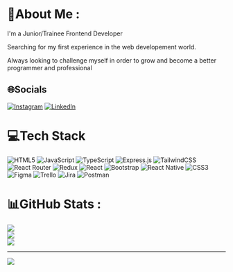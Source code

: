 # 💫About Me :
I'm a Junior/Trainee Frontend Developer

Searching for my first experience in the web developement world.

Always looking to challenge myself in order to grow and become a better programmer and professional



## 🌐Socials
[![Instagram](https://img.shields.io/badge/Instagram-%23E4405F.svg?logo=Instagram&logoColor=white)](https://instagram.com/fransantos01) [![LinkedIn](https://img.shields.io/badge/LinkedIn-%230077B5.svg?logo=linkedin&logoColor=white)](https://www.linkedin.com/in/francisco-santos-a6973a1ab/) 

# 💻Tech Stack
![HTML5](https://img.shields.io/badge/html5-%23E34F26.svg?style=flat&logo=html5&logoColor=white) ![JavaScript](https://img.shields.io/badge/javascript-%23323330.svg?style=flat&logo=javascript&logoColor=%23F7DF1E) ![TypeScript](https://img.shields.io/badge/typescript-%23007ACC.svg?style=flat&logo=typescript&logoColor=white) ![Express.js](https://img.shields.io/badge/express.js-%23404d59.svg?style=flat&logo=express&logoColor=%2361DAFB) ![TailwindCSS](https://img.shields.io/badge/tailwindcss-%2338B2AC.svg?style=flat&logo=tailwind-css&logoColor=white) ![React Router](https://img.shields.io/badge/React_Router-CA4245?style=flat&logo=react-router&logoColor=white) ![Redux](https://img.shields.io/badge/redux-%23593d88.svg?style=flat&logo=redux&logoColor=white) ![React](https://img.shields.io/badge/react-%2320232a.svg?style=flat&logo=react&logoColor=%2361DAFB) ![Bootstrap](https://img.shields.io/badge/bootstrap-%23563D7C.svg?style=flat&logo=bootstrap&logoColor=white) ![React Native](https://img.shields.io/badge/react_native-%2320232a.svg?style=flat&logo=react&logoColor=%2361DAFB) ![CSS3](https://img.shields.io/badge/css3-%231572B6.svg?style=flat&logo=css3&logoColor=white) 	![Figma](https://img.shields.io/badge/figma-%23F24E1E.svg?style=flat&logo=figma&logoColor=white) ![Trello](https://img.shields.io/badge/Trello-%23026AA7.svg?style=flat&logo=Trello&logoColor=white) ![Jira](https://img.shields.io/badge/jira-%230A0FFF.svg?style=flat&logo=jira&logoColor=white) ![Postman](https://img.shields.io/badge/Postman-FF6C37?style=flat&logo=postman&logoColor=white)
# 📊GitHub Stats :
![](https://github-readme-stats.vercel.app/api?username=FranciscoSantos01&theme=synthwave&hide_border=false&include_all_commits=false&count_private=false)<br/>
![](https://github-readme-streak-stats.herokuapp.com/?user=FranciscoSantos01&theme=synthwave&hide_border=false)<br/>
![](https://github-readme-stats.vercel.app/api/top-langs/?username=FranciscoSantos01&theme=synthwave&hide_border=false&include_all_commits=false&count_private=false&layout=compact)

---
[![](https://visitcount.itsvg.in/api?id=FranciscoSantos01&icon=0&color=8)](https://visitcount.itsvg.in)

